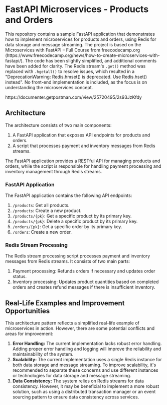 <h1>FastAPI Microservices - Products and Orders</h1>
<p>This repository contains a sample FastAPI application that demonstrates how to implement microservices for products and orders, using Redis for data storage and message streaming. The project is based on the Microservices with FastAPI – Full Course from freecodecamp.org (https://www.freecodecamp.org/news/how-to-create-microservices-with-fastapi/). The code has been slightly simplified, and additional comments have been added for clarity. The Redis stream's <code>.get()</code> method was replaced with <code>.hgetall()</code> to resolve issues, which resulted in a "DeprecationWarning: Redis.hmset() is deprecated. Use Redis.hset() instead". No front-end implementation is included, as the focus is on understanding the microservices concept.</p>
<p>https://documenter.getpostman.com/view/25720495/2s93JzKfdy</p>
<h2>Architecture</h2>
<p>The architecture consists of two main components:</p>
<ol>
  <li>A FastAPI application that exposes API endpoints for products and orders.</li>
  <li>A script that processes payment and inventory messages from Redis streams.</li>
</ol>
<p>The FastAPI application provides a RESTful API for managing products and orders, while the script is responsible for handling payment processing and inventory management through Redis streams.</p>
<h3>FastAPI Application</h3>
<p>The FastAPI application contains the following API endpoints:</p>
<ol>
  <li><code>/products</code>: Get all products.</li>
  <li><code>/products</code>: Create a new product.</li>
  <li><code>/products/{pk}</code>: Get a specific product by its primary key.</li>
  <li><code>/products/{pk}</code>: Delete a specific product by its primary key.</li>
  <li><code>/orders/{pk}</code>: Get a specific order by its primary key.</li>
  <li><code>/orders</code>: Create a new order.</li>
</ol>
<h3>Redis Stream Processing</h3>
<p>The Redis stream processing script processes payment and inventory messages from Redis streams. It consists of two main parts:</p>
<ol>
  <li>Payment processing: Refunds orders if necessary and updates order status.</li>
  <li>Inventory processing: Updates product quantities based on completed orders and creates refund messages if there is insufficient inventory.</li>
</ol>
<h2>Real-Life Examples and Improvement Opportunities</h2>
<p>This architecture pattern reflects a simplified real-life example of microservices in action. However, there are some potential conflicts and areas for improvement:</p>
<ol>
  <li><strong>Error Handling:</strong> The current implementation lacks robust error handling. Adding proper error handling and logging will improve the reliability and maintainability of the system.</li>
  <li><strong>Scalability:</strong> The current implementation uses a single Redis instance for both data storage and message streaming. To improve scalability, it's recommended to separate these concerns and use different instances or technologies for data storage and message streaming.</li>
  <li><strong>Data Consistency:</strong> The system relies on Redis streams for data consistency. However, it may be beneficial to implement a more robust solution, such as using a distributed transaction manager or an event sourcing pattern to ensure data consistency across services.</li>
     </ol>
